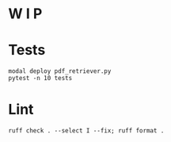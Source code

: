 # W I P

# Tests

```
modal deploy pdf_retriever.py
pytest -n 10 tests
```

# Lint

```
ruff check . --select I --fix; ruff format .